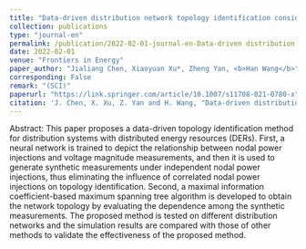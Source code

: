 ```yaml
---
title: "Data-driven distribution network topology identification considering correlated generation power of distributed energy resource"
collection: publications
type: "journal-en"
permalink: /publication/2022-02-01-journal-en-Data-driven distribution network topology identification considering correlated generation power of distributed energy resource
date: 2022-02-01
venue: "Frontiers in Energy"
paper_author: "Jialiang Chen, Xiaoyuan Xu*, Zheng Yan, <b>Han Wang</b>"
corresponding: False
remark: "(SCI)"
paperurl: "https://link.springer.com/article/10.1007/s11708-021-0780-x"
citation: 'J. Chen, X. Xu, Z. Yan and H. Wang, "Data-driven distribution network topology identification considering correlated generation power of distributed energy resource," <i>Frontiers in Energy</i>, vol. 16, no. 1, pp. 121-129, 2022.'
---
```


Abstract:
This paper proposes a data-driven topology identification method for distribution systems with distributed energy resources (DERs). First, a neural network is trained to depict the relationship between nodal power injections and voltage magnitude measurements, and then it is used to generate synthetic measurements under independent nodal power injections, thus eliminating the influence of correlated nodal power injections on topology identification. Second, a maximal information coefficient-based maximum spanning tree algorithm is developed to obtain the network topology by evaluating the dependence among the synthetic measurements. The proposed method is tested on different distribution networks and the simulation results are compared with those of other methods to validate the effectiveness of the proposed method.
